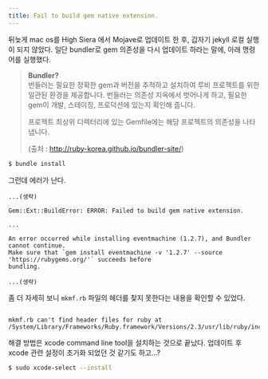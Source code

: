 ```yaml
---
title: Fail to build gem native extension.
---
```


뒤늦게 mac os를 High Siera 에서 Mojave로 업데이트 한 후, 갑자기 jekyll 로컬 실행이 되지 않았다.
일단 bundler로 gem 의존성을 다시 업데이트 하라는 말에, 아래 명령어를 실행했다.

> **Bundler?**  
> 번들러는 필요한 정확한 gem과 버전을 추적하고 설치하여 루비 프로젝트를 위한 일관된 환경을 제공합니다.
> 번들러는 의존성 지옥에서 벗어나게 하고, 필요한 gem이 개발, 스테이징, 프로덕션에 있는지 확인해 줍니다.
>
> 프로젝트 최상위 디렉터리에 있는 Gemfile에는 해당 프로젝트의 의존성을 나타냅니다.
>
> (출처 : http://ruby-korea.github.io/bundler-site/)


```bash
$ bundle install
```

그런데 에러가 난다.

```
...(생략)

Gem::Ext::BuildError: ERROR: Failed to build gem native extension.

...

An error occurred while installing eventmachine (1.2.7), and Bundler cannot continue.
Make sure that `gem install eventmachine -v '1.2.7' --source 'https://rubygems.org/'` succeeds before
bundling.

...(생략)

```

좀 더 자세히 보니 `mkmf.rb` 파일의 헤더를 찾지 못한다는 내용을 확인할 수 있었다.

```

mkmf.rb can't find header files for ruby at
/System/Library/Frameworks/Ruby.framework/Versions/2.3/usr/lib/ruby/include/ruby.h

```


해결 방법은 xcode command line tool을 설치하는 것으로 끝났다. 업데이트 후 xcode 관련 설정이 초기화 되었던 것 같기도 하고...?

```bash
$ sudo xcode-select --install
```
